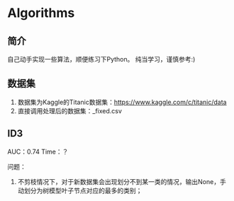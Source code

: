 # Algorithms
## 简介
自己动手实现一些算法，顺便练习下Python。
纯当学习，谨慎参考:)

## 数据集
1. 数据集为Kaggle的Titanic数据集：https://www.kaggle.com/c/titanic/data
2. 直接调用处理后的数据集：_fixed.csv

## ID3
AUC：0.74
Time：？

问题：
1. 不剪枝情况下，对于新数据集会出现划分不到某一类的情况，输出None，手动划分为树模型叶子节点对应的最多的类别；
